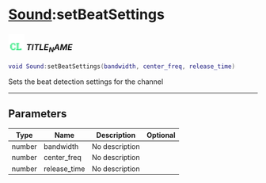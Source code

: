 # [Sound](../sound/README.md):setBeatSettings

### <img src="../../.gitbook/assets/client.png" width="32" height="32" /> $TITLE_NAME$

```lua
void Sound:setBeatSettings(bandwidth, center_freq, release_time)
```

Sets the beat detection settings for the channel<br>

-----------------
## Parameters

| Type   | Name | Description | Optional |
| ------ | ---- | ----------- | -------: |
| number | bandwidth | No description |  |
| number | center_freq | No description |  |
| number | release_time | No description |  |

